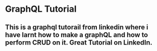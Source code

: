 # GraphQL Tutorial

## This is a graphql tutorail from linkedin where i have larnt how to make a graphQL and how to perform CRUD on it. Great Tutorial on LinkedIn.
